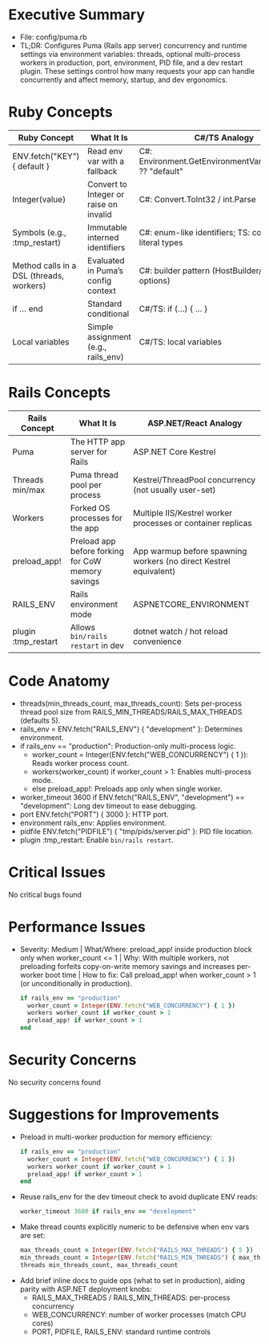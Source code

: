 # Executive Summary
- File: config/puma.rb
- TL;DR: Configures Puma (Rails app server) concurrency and runtime settings via environment variables: threads, optional multi-process workers in production, port, environment, PID file, and a dev restart plugin. These settings control how many requests your app can handle concurrently and affect memory, startup, and dev ergonomics.

# Ruby Concepts
| Ruby Concept | What It Is | C#/TS Analogy |
| --- | --- | --- |
| ENV.fetch("KEY") { default } | Read env var with a fallback | C#: Environment.GetEnvironmentVariable("KEY") ?? "default" |
| Integer(value) | Convert to Integer or raise on invalid | C#: Convert.ToInt32 / int.Parse |
| Symbols (e.g., :tmp_restart) | Immutable interned identifiers | C#: enum-like identifiers; TS: const string literal types |
| Method calls in a DSL (threads, workers) | Evaluated in Puma’s config context | C#: builder pattern (HostBuilder/Kestrel options) |
| if … end | Standard conditional | C#/TS: if (…) { … } |
| Local variables | Simple assignment (e.g., rails_env) | C#/TS: local variables |

# Rails Concepts
| Rails Concept | What It Is | ASP.NET/React Analogy |
| --- | --- | --- |
| Puma | The HTTP app server for Rails | ASP.NET Core Kestrel |
| Threads min/max | Puma thread pool per process | Kestrel/ThreadPool concurrency (not usually user-set) |
| Workers | Forked OS processes for the app | Multiple IIS/Kestrel worker processes or container replicas |
| preload_app! | Preload app before forking for CoW memory savings | App warmup before spawning workers (no direct Kestrel equivalent) |
| RAILS_ENV | Rails environment mode | ASPNETCORE_ENVIRONMENT |
| plugin :tmp_restart | Allows `bin/rails restart` in dev | dotnet watch / hot reload convenience |

# Code Anatomy
- threads(min_threads_count, max_threads_count): Sets per-process thread pool size from RAILS_MIN_THREADS/RAILS_MAX_THREADS (defaults 5).
- rails_env = ENV.fetch("RAILS_ENV") { "development" }: Determines environment.
- if rails_env == "production": Production-only multi-process logic.
  - worker_count = Integer(ENV.fetch("WEB_CONCURRENCY") { 1 }): Reads worker process count.
  - workers(worker_count) if worker_count > 1: Enables multi-process mode.
  - else preload_app!: Preloads app only when single worker.
- worker_timeout 3600 if ENV.fetch("RAILS_ENV", "development") == "development": Long dev timeout to ease debugging.
- port ENV.fetch("PORT") { 3000 }: HTTP port.
- environment rails_env: Applies environment.
- pidfile ENV.fetch("PIDFILE") { "tmp/pids/server.pid" }: PID file location.
- plugin :tmp_restart: Enable `bin/rails restart`.

# Critical Issues
No critical bugs found

# Performance Issues
- Severity: Medium | What/Where: preload_app! inside production block only when worker_count <= 1 | Why: With multiple workers, not preloading forfeits copy-on-write memory savings and increases per-worker boot time | How to fix: Call preload_app! when worker_count > 1 (or unconditionally in production).
  ```ruby
  if rails_env == "production"
    worker_count = Integer(ENV.fetch("WEB_CONCURRENCY") { 1 })
    workers worker_count if worker_count > 1
    preload_app! if worker_count > 1
  end
  ```

# Security Concerns
No security concerns found

# Suggestions for Improvements
- Preload in multi-worker production for memory efficiency:
  ```ruby
  if rails_env == "production"
    worker_count = Integer(ENV.fetch("WEB_CONCURRENCY") { 1 })
    workers worker_count if worker_count > 1
    preload_app! if worker_count > 1
  end
  ```
- Reuse rails_env for the dev timeout check to avoid duplicate ENV reads:
  ```ruby
  worker_timeout 3600 if rails_env == "development"
  ```
- Make thread counts explicitly numeric to be defensive when env vars are set:
  ```ruby
  max_threads_count = Integer(ENV.fetch("RAILS_MAX_THREADS") { 5 })
  min_threads_count = Integer(ENV.fetch("RAILS_MIN_THREADS") { max_threads_count })
  threads min_threads_count, max_threads_count
  ```
- Add brief inline docs to guide ops (what to set in production), aiding parity with ASP.NET deployment knobs:
  - RAILS_MAX_THREADS / RAILS_MIN_THREADS: per-process concurrency
  - WEB_CONCURRENCY: number of worker processes (match CPU cores)
  - PORT, PIDFILE, RAILS_ENV: standard runtime controls